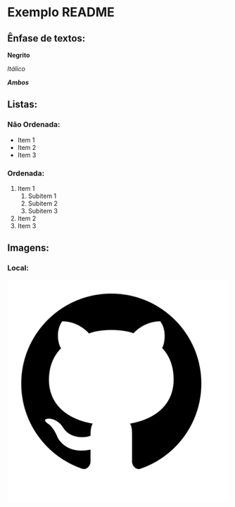 # Exemplo README

## Ênfase de textos:

__Negrito__

_Itálico_

_**Ambos**_


## Listas:

### Não Ordenada:

* Item 1
* Item 2
* Item 3

### Ordenada:

1. Item 1
   1. Subitem 1
   2. Subitem 2
   3. Subitem 3
2. Item 2
3. Item 3

## Imagens:

### Local:

![Logo GitHub](img/github_cat.png)
